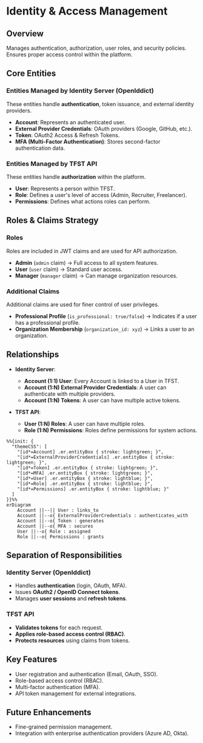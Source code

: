 # Identity & Access Management

## Overview
Manages authentication, authorization, user roles, and security policies. Ensures proper access control within the platform.

## Core Entities

### **Entities Managed by Identity Server (OpenIddict)**
These entities handle **authentication**, token issuance, and external identity providers.
- **Account**: Represents an authenticated user.
- **External Provider Credentials**: OAuth providers (Google, GitHub, etc.).
- **Token**: OAuth2 Access & Refresh Tokens.
- **MFA (Multi-Factor Authentication)**: Stores second-factor authentication data.

### **Entities Managed by TFST API**
These entities handle **authorization** within the platform.
- **User**: Represents a person within TFST.
- **Role**: Defines a user's level of access (Admin, Recruiter, Freelancer).
- **Permissions**: Defines what actions roles can perform.

## Roles & Claims Strategy

### **Roles**
Roles are included in JWT claims and are used for API authorization.

- **Admin** (`admin` claim) → Full access to all system features.
- **User** (`user` claim) → Standard user access.
- **Manager** (`manager` claim) → Can manage organization resources.

### **Additional Claims**
Additional claims are used for finer control of user privileges.

- **Professional Profile** (`is_professional: true/false`) → Indicates if a user has a professional profile.
- **Organization Membership** (`organization_id: xyz`) → Links a user to an organization.


## Relationships

- **Identity Server**:
  - **Account (1:1) User**: Every Account is linked to a User in TFST.
  - **Account (1:N) External Provider Credentials**: A user can authenticate with multiple providers.
  - **Account (1:N) Tokens**: A user can have multiple active tokens.

- **TFST API**:
  - **User (1:N) Roles**: A user can have multiple roles.
  - **Role (1:N) Permissions**: Roles define permissions for system actions.

```mermaid
%%{init: {
  "themeCSS": [
    "[id*=Account] .er.entityBox { stroke: lightgreen; }",
    "[id*=ExternalProviderCredentials] .er.entityBox { stroke: lightgreen; }",
    "[id*=Token] .er.entityBox { stroke: lightgreen; }",
    "[id*=MFA] .er.entityBox { stroke: lightgreen; }",
    "[id*=User] .er.entityBox { stroke: lightblue; }",
    "[id*=Role] .er.entityBox { stroke: lightblue; }",
    "[id*=Permissions] .er.entityBox { stroke: lightblue; }"
  ]
}}%%
erDiagram
    Account ||--|| User : links_to
    Account ||--o{ ExternalProviderCredentials : authenticates_with
    Account ||--o{ Token : generates
    Account ||--o{ MFA : secures
    User ||--o{ Role : assigned
    Role ||--o{ Permissions : grants    
```

## Separation of Responsibilities

### **Identity Server (OpenIddict)**
- Handles **authentication** (login, OAuth, MFA).
- Issues **OAuth2 / OpenID Connect tokens**.
- Manages **user sessions** and **refresh tokens**.

### **TFST API**
- **Validates tokens** for each request.
- **Applies role-based access control (RBAC)**.
- **Protects resources** using claims from tokens.

## Key Features
- User registration and authentication (Email, OAuth, SSO).
- Role-based access control (RBAC).
- Multi-factor authentication (MFA).
- API token management for external integrations.

## Future Enhancements
- Fine-grained permission management.
- Integration with enterprise authentication providers (Azure AD, Okta).

